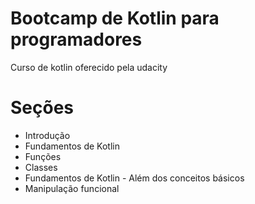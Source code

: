# Bootcamp de Kotlin para programadores
Curso de kotlin oferecido pela udacity

# Seções
* Introdução
* Fundamentos de Kotlin
* Funções
* Classes
* Fundamentos de Kotlin - Além dos conceitos básicos
* Manipulação funcional

